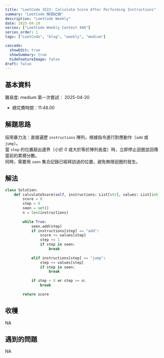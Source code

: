 ```yaml
---
title: "LeetCode 3522: Calculate Score After Performing Instructions"
summary: "LeetCode 解題紀錄"
description: "LeetCode Weekly"
date: 2025-04-20
series: ["LeetCode Weekly Contest 446"]
series_order: 1
tags: ["LeetCode", "blog", "weekly", "medium"]

cascade:
  showEdit: true
  showSummary: true
  hideFeatureImage: false
draft: false
---
```


## 基本資料

難易度: medium
第一次嘗試： 2025-04-20
- 總花費時間：11:48.00

## 解題思路

採用暴力法：直接遍歷 `instructions` 陣列，根據指令進行對應動作（`add` 或 `jump`）。  
當 `step` 的位置超出邊界（小於 0 或大於等於陣列長度）時，立即停止迴圈並回傳當前的累積分數。  
同時，需要用 `seen` 集合記錄已經拜訪過的位置，避免無限迴圈的發生。

## 解法

```python
class Solution:
    def calculateScore(self, instructions: List[str], values: List[int]) -> int:
        score = 0
        step = 0
        seen = set()
        n = len(instructions)
        
        while True:
            seen.add(step)
            if instructions[step] == "add":
                score += values[step]
                step += 1
                if step in seen:
                    break
            
            elif instructions[step] == "jump":
                step += values[step]
                if step in seen:
                    break
                    
            if step < 0 or step >= n:
                break
                
        return score
```

## 收穫

NA

## 遇到的問題

NA